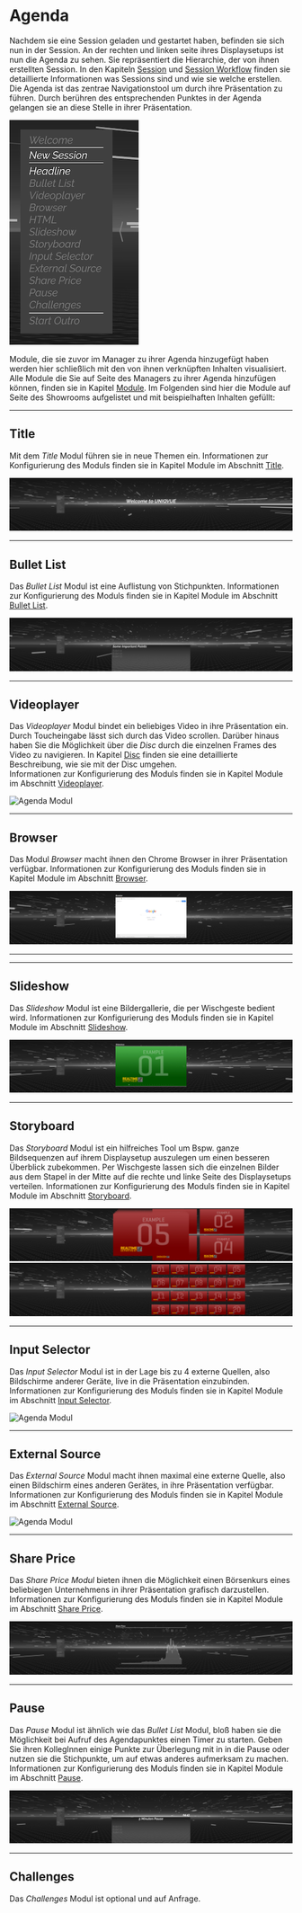# Agenda

Nachdem sie eine Session geladen und gestartet haben, befinden sie sich nun in der Session. An der rechten und linken seite ihres Displaysetups ist nun die Agenda zu sehen. Sie repräsentiert die Hierarchie, der von ihnen erstellten Session. In den Kapiteln [Session](sessions.md) und [Session Workflow](sessionworkflow.md) finden sie detaillierte Informationen was Sessions sind und wie sie welche erstellen. Die Agenda ist das zentrae Navigationstool um durch ihre Präsentation zu führen. Durch berühren des entsprechenden Punktes in der Agenda gelangen sie an diese Stelle in ihrer Präsentation.


![AgendaRoadmap](img/Screenshots_Showroom/Agenda_Roadmap.png)

Module, die sie zuvor im Manager zu ihrer Agenda hinzugefügt haben werden hier schließlich mit den von ihnen verknüpften Inhalten visualisiert. Alle Module die Sie auf Seite des Managers zu ihrer Agenda hinzufügen können, finden sie in Kapitel [Module](module.md). Im Folgenden sind hier die Module auf Seite des Showrooms aufgelistet und mit beispielhaften Inhalten gefüllt:
***
## Title

Mit dem *Title* Modul führen sie in neue Themen ein.
Informationen zur Konfigurierung des Moduls finden sie in Kapitel Module im Abschnitt [Title](module.md#title-modul).


![Agenda Modul](img/Screenshots_Showroom/Agenda_Headline.png)
***
## Bullet List

Das *Bullet List* Modul ist eine Auflistung von Stichpunkten.
Informationen zur Konfigurierung des Moduls finden sie in Kapitel Module im Abschnitt [Bullet List](module.md#bulletlist-modul).

![Agenda Modul](img/Screenshots_Showroom/Agenda_Bulletlist.png)
***

## Videoplayer

Das *Videoplayer* Modul bindet ein beliebiges Video in ihre Präsentation ein. Durch Toucheingabe lässt sich durch das Video scrollen. Darüber hinaus haben Sie die Möglichkeit über die *Disc* durch die einzelnen Frames des Video zu navigieren. In Kapitel [Disc](disc_showroom.md) finden sie eine detaillierte Beschreibung, wie sie mit der Disc umgehen.  
Informationen zur Konfigurierung des Moduls finden sie in Kapitel Module im Abschnitt [Videoplayer](module.md#videoplayer-modul).

![Agenda Modul](img/Screenshots_Showroom/Agenda_Videoplayer.png)

***
## Browser

Das Modul *Browser* macht ihnen den Chrome Browser in ihrer Präsentation verfügbar. 
Informationen zur Konfigurierung des Moduls finden sie in Kapitel Module im Abschnitt [Browser](module.md#browser-modul).

![Agenda Modul](img/Screenshots_Showroom/Agenda_Browser.png)

***
<!--- ## HTML

Das *HTML* Modul ist in der Lage HTML-Dateien in ihre Präsentation einzubinden. Hier können sie Beispielsweise klickbare Modelle von lokalen Websites in Entwicklung oder andere HTML-basierte Inhalte anzeigen.
Informationen zur Konfigurierung des Moduls finden sie in Kapitel Module im Abschnitt [HTML](module.md#html-modul).

![Agenda Modul](img/Screenshots_Showroom/Agenda_HTML.png)
--->
***
## Slideshow

Das *Slideshow* Modul ist eine Bildergallerie, die per Wischgeste bedient wird. 
Informationen zur Konfigurierung des Moduls finden sie in Kapitel Module im Abschnitt [Slideshow](module.md#slide-show-modul).

![Agenda Modul](img/Screenshots_Showroom/Agenda_Slideshow.png)
***
## Storyboard

Das *Storyboard* Modul ist ein hilfreiches Tool um Bspw. ganze Bildsequenzen auf ihrem Displaysetup auszulegen um einen besseren Überblick zubekommen. Per Wischgeste lassen sich die einzelnen Bilder aus dem Stapel in der Mitte auf die rechte und linke Seite des Displaysetups verteilen.
Informationen zur Konfigurierung des Moduls finden sie in Kapitel Module im Abschnitt [Storyboard](module.md#storyboard-modul).

![Agenda Modul](img/Screenshots_Showroom/Agenda_Storyboard-1.png)
![Agenda Modul](img/Screenshots_Showroom/Agenda_Storyboard-2.png)
***
## Input Selector

Das *Input Selector* Modul ist in der Lage bis zu 4 externe Quellen, also Bildschirme anderer Geräte, live in die Präsentation einzubinden.
Informationen zur Konfigurierung des Moduls finden sie in Kapitel Module im Abschnitt [Input Selector](module.md#input-selector-modul-optional).

![Agenda Modul](img/Screenshots_Showroom/Agenda_InputSelector.png)
***
## External Source

Das *External Source* Modul macht ihnen maximal eine externe Quelle, also einen Bildschirm eines anderen Gerätes, in ihre Präsentation verfügbar.
Informationen zur Konfigurierung des Moduls finden sie in Kapitel Module im Abschnitt [External Source](module.md#external-source-modul-optional).

![Agenda Modul](img/Screenshots_Showroom/Agenda_ExternalSource.png)
***
## Share Price

Das *Share Price Modul* bieten ihnen die Möglichkeit einen Börsenkurs eines beliebiegen Unternehmens in ihrer Präsentation grafisch darzustellen.
Informationen zur Konfigurierung des Moduls finden sie in Kapitel Module im Abschnitt [Share Price](module.md#share-price-modul).

![Agenda Modul](img/Screenshots_Showroom/Agenda_SharePrice.png)
***
## Pause

Das *Pause* Modul ist ähnlich wie das *Bullet List* Modul, bloß haben sie die Möglichkeit bei Aufruf des Agendapunktes einen Timer zu starten. Geben Sie ihren KollegInnen einige Punkte zur Überlegung mit in in die Pause oder nutzen sie die Stichpunkte, um auf etwas anderes aufmerksam zu machen. Informationen zur Konfigurierung des Moduls finden sie in Kapitel Module im Abschnitt [Pause](module.md#pause-modul).

![Agenda Modul](img/Screenshots_Showroom/Agenda_Pause.png)
***
## Challenges

Das *Challenges* Modul ist optional und auf Anfrage.
